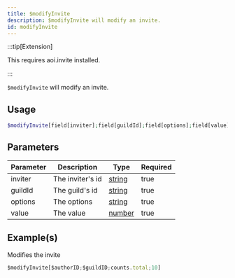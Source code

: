 ```yaml
---
title: $modifyInvite
description: $modifyInvite will modify an invite.
id: modifyInvite
---
```


:::tip[Extension]

This requires aoi.invite installed.

:::

`$modifyInvite` will modify an invite.

## Usage

```php
$modifyInvite[field[inviter];field[guildId];field[options];field[value]]
```

## Parameters

| Parameter | Description      | Type                                                                                              | Required |
| --------- | ---------------- | ------------------------------------------------------------------------------------------------- | -------- |
| inviter   | The inviter's id | [string](https://developer.mozilla.org/en-US/docs/Web/JavaScript/Reference/Global_Objects/String) | true     |
| guildId   | The guild's id   | [string](https://developer.mozilla.org/en-US/docs/Web/JavaScript/Reference/Global_Objects/String) | true     |
| options   | The options      | [string](https://developer.mozilla.org/en-US/docs/Web/JavaScript/Reference/Global_Objects/String) | true     |
| value     | The value        | [number](https://developer.mozilla.org/en-US/docs/Web/JavaScript/Reference/Global_Objects/Number) | true     |

## Example(s)

Modifies the invite

```javascript
$modifyInvite[$authorID;$guildID;counts.total;10]
```
